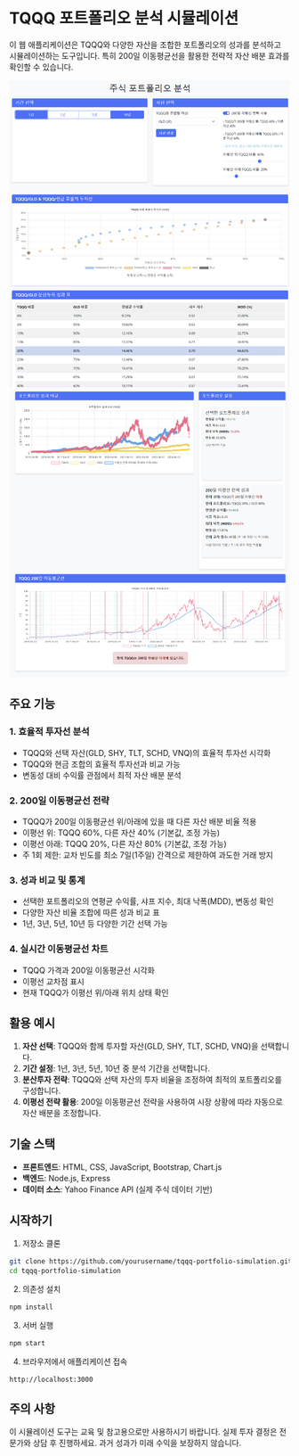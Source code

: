 # TQQQ 포트폴리오 분석 시뮬레이션

이 웹 애플리케이션은 TQQQ와 다양한 자산을 조합한 포트폴리오의 성과를 분석하고 시뮬레이션하는 도구입니다. 특히 200일 이동평균선을 활용한 전략적 자산 배분 효과를 확인할 수 있습니다.

![포트폴리오 성과 비교](./images/preview1.jpg)
![포트폴리오 분석](./images/preview2.jpg)

## 주요 기능

### 1. 효율적 투자선 분석
- TQQQ와 선택 자산(GLD, SHY, TLT, SCHD, VNQ)의 효율적 투자선 시각화
- TQQQ와 현금 조합의 효율적 투자선과 비교 가능
- 변동성 대비 수익률 관점에서 최적 자산 배분 분석

### 2. 200일 이동평균선 전략
- TQQQ가 200일 이동평균선 위/아래에 있을 때 다른 자산 배분 비율 적용
- 이평선 위: TQQQ 60%, 다른 자산 40% (기본값, 조정 가능)
- 이평선 아래: TQQQ 20%, 다른 자산 80% (기본값, 조정 가능)
- 주 1회 제한: 교차 빈도를 최소 7일(1주일) 간격으로 제한하여 과도한 거래 방지

### 3. 성과 비교 및 통계
- 선택한 포트폴리오의 연평균 수익률, 샤프 지수, 최대 낙폭(MDD), 변동성 확인
- 다양한 자산 비율 조합에 따른 성과 비교 표
- 1년, 3년, 5년, 10년 등 다양한 기간 선택 가능

### 4. 실시간 이동평균선 차트
- TQQQ 가격과 200일 이동평균선 시각화
- 이평선 교차점 표시
- 현재 TQQQ가 이평선 위/아래 위치 상태 확인

## 활용 예시

1. **자산 선택**: TQQQ와 함께 투자할 자산(GLD, SHY, TLT, SCHD, VNQ)을 선택합니다.
2. **기간 설정**: 1년, 3년, 5년, 10년 중 분석 기간을 선택합니다.
3. **분산투자 전략**: TQQQ와 선택 자산의 투자 비율을 조정하여 최적의 포트폴리오를 구성합니다.
4. **이평선 전략 활용**: 200일 이동평균선 전략을 사용하여 시장 상황에 따라 자동으로 자산 배분을 조정합니다.

## 기술 스택

- **프론트엔드**: HTML, CSS, JavaScript, Bootstrap, Chart.js
- **백엔드**: Node.js, Express
- **데이터 소스**: Yahoo Finance API (실제 주식 데이터 기반)

## 시작하기

1. 저장소 클론
```bash
git clone https://github.com/yourusername/tqqq-portfolio-simulation.git
cd tqqq-portfolio-simulation
```

2. 의존성 설치
```bash
npm install
```

3. 서버 실행
```bash
npm start
```

4. 브라우저에서 애플리케이션 접속
```
http://localhost:3000
```

## 주의 사항

이 시뮬레이션 도구는 교육 및 참고용으로만 사용하시기 바랍니다. 실제 투자 결정은 전문가와 상담 후 진행하세요. 과거 성과가 미래 수익을 보장하지 않습니다. 